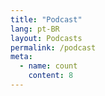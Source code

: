 ```yaml
---
title: "Podcast"
lang: pt-BR
layout: Podcasts
permalink: /podcast
meta:
  - name: count
    content: 8
---
```

